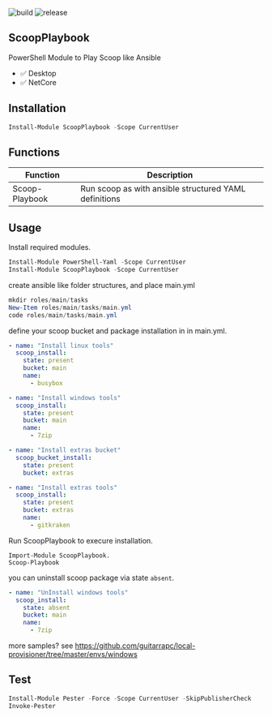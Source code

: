 ![build](https://github.com/guitarrapc/ScoopPlaybook/workflows/build/badge.svg) ![release](https://github.com/guitarrapc/ScoopPlaybook/workflows/release/badge.svg)

## ScoopPlaybook

PowerShell Module to Play Scoop like Ansible

* :white_check_mark: Desktop
* :white_check_mark: NetCore

## Installation

```ps1
Install-Module ScoopPlaybook -Scope CurrentUser
```

## Functions

Function | Description
---- | ----
Scoop-Playbook | Run scoop as with ansible structured YAML definitions

## Usage

Install required modules.

```ps1
Install-Module PowerShell-Yaml -Scope CurrentUser
Install-Module ScoopPlaybook -Scope CurrentUser
```

create ansible like folder structures, and place main.yml

```ps1
mkdir roles/main/tasks
New-Item roles/main/tasks/main.yml
code roles/main/tasks/main.yml
```

define your scoop bucket and package installation in in main.yml.

```yaml
- name: "Install linux tools"
  scoop_install:
    state: present
    bucket: main
    name:
      - busybox

- name: "Install windows tools"
  scoop_install:
    state: present
    bucket: main
    name:
      - 7zip

- name: "Install extras bucket"
  scoop_bucket_install:
    state: present
    bucket: extras

- name: "Install extras tools"
  scoop_install:
    state: present
    bucket: extras
    name:
      - gitkraken
```

Run ScoopPlaybook to execure installation.

```shell
Import-Module ScoopPlaybook.
Scoop-Playbook
```

you can uninstall scoop package via state `absent`.

```yaml
- name: "UnInstall windows tools"
  scoop_install:
    state: absent
    bucket: main
    name:
      - 7zip
```

more samples? see https://github.com/guitarrapc/local-provisioner/tree/master/envs/windows

## Test 

```ps1
Install-Module Pester -Force -Scope CurrentUser -SkipPublisherCheck
Invoke-Pester
```
